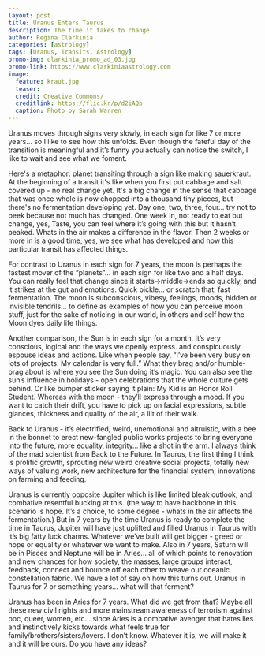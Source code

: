 ```yaml
---
layout: post
title: Uranus Enters Taurus
description: The time it takes to change.
author: Regina Clarkinia
categories: [astrology]
tags: [Uranus, Transits, Astrology]
promo-img: clarkinia_promo_ad_03.jpg
promo-link: https://www.clarkiniaastrology.com
image:
  feature: kraut.jpg
  teaser:
  credit: Creative Commons/
  creditlink: https://flic.kr/p/d2iAQb
  caption: Photo by Sarah Warren
---
```


Uranus moves through signs very slowly, in each sign for like 7 or more years... so I like to see how this unfolds. Even though the fateful day of the transition is meaningful and it’s funny you actually can notice the switch, I like to wait and see what we foment.

Here's a metaphor: planet transiting through a sign like making sauerkraut. At the beginning of a transit it's like when you first put cabbage and salt covered up - no real change yet. It's a big change in the sense that cabbage that was once whole is now chopped into a thousand tiny pieces, but there's no fermentation developing yet. Day one, two, three, four… try not to peek because not much has changed. One week in, not ready to eat but change, yes, Taste, you can feel where it’s going with this but it hasn’t peaked. Whats in the air makes a difference in the flavor. Then 2 weeks or more in is a good time, yes, we see what has developed and how this particular transit has affected things.

For contrast to Uranus in each sign for 7 years, the moon is perhaps the fastest mover of the “planets”… in each sign for like two and a half days. You can really feel that change since it starts->middle->ends so quickly, and it strikes at the gut and emotions. Quick pickle… or scratch that: fast fermentation. The moon is subconscious, vibesy, feelings, moods, hidden or invisible tendrils… to define as examples of how you can perceive moon stuff, just for the sake of noticing in our world, in others and self how the Moon dyes daily life things.

Another comparison, the Sun is in each sign for a month. It’s very conscious, logical and the ways we openly express. and conspicuously espouse ideas and actions. Like when people say, “I’ve been very busy on lots of projects. My calendar is very full.” What they brag and/or humble-brag about is where you see the Sun doing it’s magic. You can also see the sun’s influence in holidays - open celebrations that the whole culture gets behind. Or like bumper sticker saying it plain: My Kid is an Honor Roll Student. Whereas with the moon - they’ll express through a mood. If you want to catch their drift, you have to pick up on facial expressions, subtle glances, thickness and quality of the air, a lilt of their walk.

Back to Uranus - it’s electrified, weird, unemotional and altruistic, with a bee in the bonnet to erect new-fangled public works projects to bring everyone into the future, more equality, integrity… like a shot in the arm. I always think of the mad scientist from Back to the Future. In Taurus, the first thing I think is prolific growth, sprouting new weird creative social projects, totally new ways of valuing work, new architecture for the financial system, innovations on farming and feeding.

Uranus is currently opposite Jupiter which is like limited bleak outlook, and combative resentful bucking at this. (the way to have backbone in this scenario is hope. It’s a choice, to some degree - whats in the air affects the fermentation.) But in 7 years by the time Uranus is ready to complete the time in Taurus, Jupiter will have just uplifted and filled Uranus in Taurus with it’s big fatty luck charms. Whatever we’ve built will get bigger - greed or hope or equality or whatever we want to make. Also in 7 years, Saturn will be in Pisces and Neptune will be in Aries… all of which points to renovation and new chances for how society, the masses, large groups interact, feedback, connect and bounce off each other to weave our oceanic constellation fabric. We have a lot of say on how this turns out. Uranus in Taurus for 7 or something years… what will that ferment?

Uranus has been in Aries for 7 years. What did we get from that? Maybe all these new civil rights and more mainstream awareness of terrorism against poc, queer, women, etc… since Aries is a combative avenger that hates lies and instinctively kicks towards what feels true for family/brothers/sisters/lovers. I don’t know. Whatever it is, we will make it and it will be ours. Do you have any ideas?
